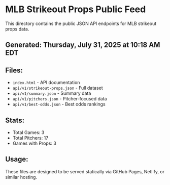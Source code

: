 # MLB Strikeout Props Public Feed

This directory contains the public JSON API endpoints for MLB strikeout props data.

## Generated: Thursday, July 31, 2025 at 10:18 AM EDT

## Files:
- `index.html` - API documentation
- `api/v1/strikeout-props.json` - Full dataset
- `api/v1/summary.json` - Summary data
- `api/v1/pitchers.json` - Pitcher-focused data  
- `api/v1/best-odds.json` - Best odds rankings

## Stats:
- Total Games: 3
- Total Pitchers: 17
- Games with Props: 3

## Usage:
These files are designed to be served statically via GitHub Pages, Netlify, or similar hosting.
